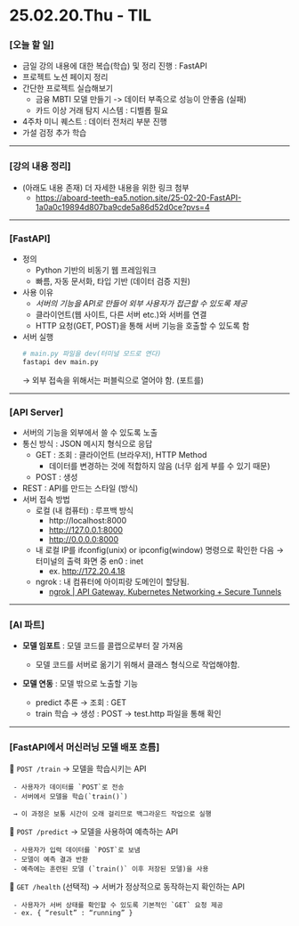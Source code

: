 # 25.02.20.Thu - TIL

### [오늘 할 일]

- 금일 강의 내용에 대한 복습(학습) 및 정리 진행 : FastAPI
- 프로젝트 노션 페이지 정리
- 간단한 프로젝트 실습해보기
     - 금융 MBTI 모델 만들기 -> 데이터 부족으로 성능이 안좋음 (실패)
     - 카드 이상 거래 탐지 시스템 : 디벨롭 필요
- 4주차 미니 퀘스트 : 데이터 전처리 부분 진행
- 가설 검정 추가 학습

---

### [강의 내용 정리]

- (아래도 내용 존재) 더 자세한 내용을 위한 링크 첨부
     - https://aboard-teeth-ea5.notion.site/25-02-20-FastAPI-1a0a0c19894d807ba9cde5a86d52d0ce?pvs=4

---

### [FastAPI]

- 정의
     - Python 기반의 비동기 웹 프레임워크
     - 빠름, 자동 문서화, 타입 기반 (데이터 검증 지원)
- 사용 이유
     - *서버의 기능을 API로 만들어 외부 사용자가 접근할 수 있도록 제공*
     - 클라이언트(웹 사이트, 다른 서버 etc.)와 서버를 연결
     - HTTP 요청(GET, POST)을 통해 서버 기능을 호출할 수 있도록 함
- 서버 실행
     ```python
     # main.py 파일을 dev(터미널 모드로 연다)
     fastapi dev main.py
     ```
     → 외부 접속을 위해서는 퍼블릭으로 열어야 함. (포트를)

---

### [API Server]

- 서버의 기능을 외부에서 쓸 수 있도록 노출
- 통신 방식 : JSON 메시지 형식으로 응답
    - GET : 조회 : 클라이언트 (브라우저), HTTP Method
        - 데이터를 변경하는 것에 적합하지 않음 (너무 쉽게 부를 수 있기 때문)
    - POST : 생성
- REST : API를 만드는 스타일 (방식)
- 서버 접속 방법
     - 로컬 (내 컴퓨터) : 루프백 방식
          - http://localhost:8000
          - http://127.0.0.1:8000
          - http://0.0.0.0:8000
     - 내 로컬 IP를 ifconfig(unix) or ipconfig(window) 명령으로 확인한 다음 → 터미널의 출력 화면 중 en0 : inet
          - ex. http://172.20.4.18
     - ngrok : 내 컴퓨터에 아이피랑 도메인이 할당됨.
         - [ngrok | API Gateway, Kubernetes Networking + Secure Tunnels](https://ngrok.com/)

---

### [AI 파트]

- **모델 임포트** : 모델 코드를 콜랩으로부터 잘 가져옴
    - 모델 코드를 서버로 옮기기 위해서 클래스 형식으로 작업해야함.

- **모델 연동** : 모델 밖으로 노출할 기능
    - predict 추론 → 조회 : GET
    - train 학습 → 생성 : POST → test.http 파일을 통해 확인
 
---

### [FastAPI에서 머신러닝 모델 배포 흐름]

📌 `POST /train` → 모델을 학습시키는 API

     - 사용자가 데이터를 `POST`로 전송
     - 서버에서 모델을 학습(`train()`)
    
     → 이 과정은 보통 시간이 오래 걸리므로 백그라운드 작업으로 실행
    

📌 `POST /predict` → 모델을 사용하여 예측하는 API

     - 사용자가 입력 데이터를 `POST`로 보냄
     - 모델이 예측 결과 반환
     - 예측에는 훈련된 모델 (`train()` 이후 저장된 모델)을 사용

📌 `GET /health` (선택적) → 서버가 정상적으로 동작하는지 확인하는 API

     - 사용자가 서버 상태를 확인할 수 있도록 기본적인 `GET` 요청 제공
     - ex. { “result” : “running” }


